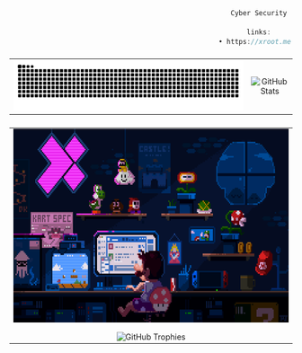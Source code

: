 ```js
                                                       Cyber Security
                        
                                                           links:
                                                    • https://xroot.me

```
###

<table>
  <tr>
    <td align="center">
      <img src="https://raw.githubusercontent.com/vmbx/vmbx/output/snake.svg" alt="Snake animation" />
    </td>
    <td align="center">
      <img src="https://github-readme-streak-stats.herokuapp.com/?user=vmbx&theme=dark" alt="GitHub Stats" />
    </td>
  </tr>
</table>

###

<table>
  <tr>
    <td align="center">
      <img src="https://raw.githubusercontent.com/vmbx/vmbx/main/2258131708-982b745f2-7d22-48cf-91540-083f1b00d36c9.gif" width="100%" height="345" alt="Background" />
    </td>
  </tr>
  <tr>
    <td align="center" style="padding-top: 10px;">
      <img src="https://github-profile-trophy.vercel.app/?username=vmbx&theme=dark&title=Commits,Experience" alt="GitHub Trophies" />
    </td>
  </tr>
</table>
